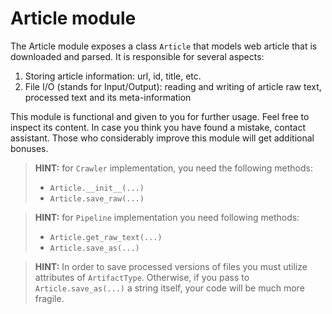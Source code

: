 # Article module

The Article module exposes a class `Article` that models web article that is
downloaded and parsed. It is responsible for several aspects:

1. Storing article information: url, id, title, etc.
1. File I/O (stands for Input/Output): reading and writing of article raw text,
   processed text and its meta-information

This module is functional and given to you for further usage. Feel free to 
inspect its content. In case you think you have found a mistake, contact
assistant. Those who considerably improve this module will get additional 
bonuses.

> **HINT:** for `Crawler` implementation, you need the following methods:
> * `Article.__init__(...)`
> * `Article.save_raw(...)`

> **HINT:** for `Pipeline` implementation you need following methods:
> * `Article.get_raw_text(...)`
> * `Article.save_as(...)`

> **HINT:** In order to save processed versions of files you must utilize attributes of `ArtifactType`. 
> Otherwise, if you pass to `Article.save_as(...)` a string itself, your code will be much more fragile. 
